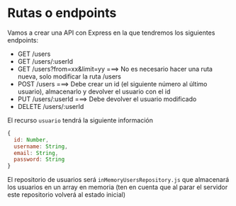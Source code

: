 # Rutas o endpoints

Vamos a crear una API con Express en la que tendremos los siguientes endpoints:

- GET   /users
- GET   /users/:userId
- GET   /users?from=xx&limit=yy ===> No es necesario hacer una ruta nueva, solo modificar la ruta /users
- POST  /users ===> Debe crear un id (el siguiente número al último usuario), almacenarlo y devolver el usuario con el id
- PUT   /users/:userId ===> Debe devolver el usuario modificado
- DELETE /users/:userId

El recurso `usuario` tendrá la siguiente información
```javascript
{
  id: Number,
  username: String,
  email: String,
  password: String
}
```

El repositorio de usuarios será `inMemoryUsersRepository.js` que almacenará los usuarios en un array en memoria (ten en cuenta que al parar el servidor este repositorio volverá al estado inicial)